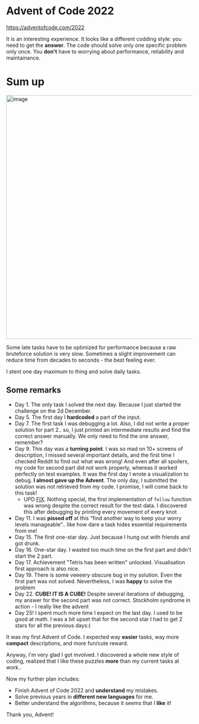 # Advent of Code 2022

https://adventofcode.com/2022

It is an interesting experience. It looks like a different codding style: 
you need to get the **answer**. The code should solve only one specific problem 
only once. You **don't** have to worrying about performance, reliability and 
maintainance.

# Sum up
<img width="657" alt="image" src="https://user-images.githubusercontent.com/3627930/209472928-288f08ea-01ca-41a6-bc0b-97a5464b69bc.png">

Some late tasks have to be optimized for performance because a raw bruteforce 
solution is very slow. Sometimes a slight improvement can reduce time from decades
to seconds - the best feeling ever.

I stent one day maximum to thing and solve daily tasks.

## Some remarks

 - Day 1. The only task I solved the next day. Because I just started the challenge on the 2d
December. 
 - Day 5. The first day I **hardcoded** a part of the input.
 - Day 7. The first task I was debugging a lot. Also, I did not write a proper solution 
for part 2.. so, I just printed an intermediate results and find the correct answer manually.
We only need to find the one answer, remember?
 - Day 9. This day was a **turning point**. I was so mad on 10+ screens of description, I missed
several important details, and the first time I checked Reddit to find out what was wrong! 
And even after all spoilers, my code for second part did not work properly, whereas it worked
perfectly on test examples. It was the first day I wrote a visualization to debug. **I almost 
gave up the Advent**. The only day, I submitted the solution was not retrieved from my code.
I promise, I will come back to this task!
   - UPD [FIX](https://github.com/Joxter/advent-2022/commit/db7ae4efc182a0a0ff1e9ceb157cb6df926c9c9b).
   Nothing special, the first implementation of `follow` function was wrong despite the correct result for the test data. I discovered this after debugging by printing every movement of every knot
 - Day 11. I was **pissed off** at this "find another way to keep your worry levels manageable".. 
like how dare a task hides essential requirements from me!
 - Day 15. The first one-star day. Just because I hung out with friends and got drunk.
 - Day 16. One-star day. I wasted too much time on the first part and didn't start the 2 part.
 - Day 17. Achievement "Tetris has been written" unlocked. Visualisation first approach is also nice.
 - Day 19. There is some veeeery obscure bug in my solution. Even the first part was not solved.
Nevertheless, I was **happy** to solve the problem
 - Day 22. **CUBE! IT IS A CUBE!** Despite several iterations of debugging, my answer for the second
part was not correct. Stockholm syndrome in action - I really like the advent
 - Day 25! I spent much more time I expect on the last day. I used to be good at math. I was a 
bit upset that for the second star I had to get 2 stars for all the previous days:(

It was my first Advent of Code. I expected way **easier** tasks, way more **compact** descriptions,
and more fun/cute reward.

Anyway, I'm very glad I got involved. I discovered a whole new style of coding, realized 
that I like these puzzles **more** than my current tasks at work..

Now my further plan includes:
- Finish Advent of Code 2022 and **understand** my mistakes.
- Solve previous years in **different new languages** for me.
- Better understand the algorithms, because it seems that I **like** it!

Thank you, Advent!
